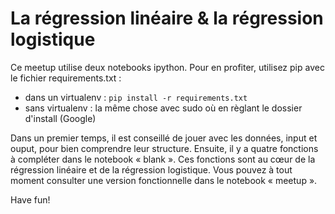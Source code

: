 # La régression linéaire & la régression logistique

Ce meetup utilise deux notebooks ipython. Pour en profiter, utilisez
pip avec le fichier requirements.txt :

- dans un virtualenv : `pip install -r requirements.txt`
- sans virtualenv : la même chose avec sudo où en règlant le dossier
  d'install (Google)

Dans un premier temps, il est conseillé de jouer avec les données,
input et ouput, pour bien comprendre leur structure. Ensuite, il y a
quatre fonctions à compléter dans le notebook « blank ». Ces fonctions
sont au cœur de la régression linéaire et de la régression
logistique. Vous pouvez à tout moment consulter une version
fonctionnelle dans le notebook « meetup ».

Have fun!
